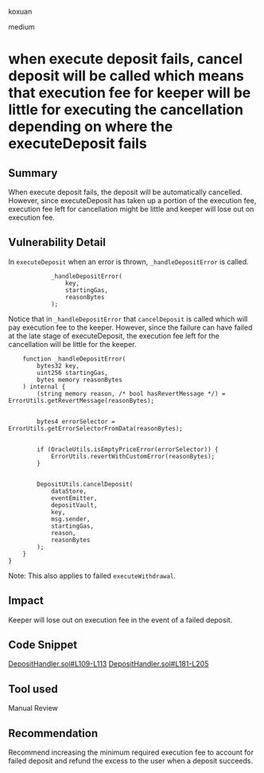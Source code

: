 koxuan

medium

# when execute deposit fails, cancel deposit will be called which means that execution fee for keeper will be little for executing the cancellation depending on where the executeDeposit fails

## Summary
When execute deposit fails, the deposit will be automatically cancelled. However, since executeDeposit has taken up a portion of the execution fee,  execution fee left for cancellation might be little and keeper will lose out on execution fee.

## Vulnerability Detail
In `executeDeposit` when an error is thrown, `_handleDepositError` is called.
```solidity
            _handleDepositError(
                key,
                startingGas,
                reasonBytes
            );
```
Notice that in `_handleDepositError` that `cancelDeposit` is called which will pay execution fee to the keeper. However, since the failure can have failed at the late stage of executeDeposit, the execution fee left for the cancellation will be little for the keeper. 
```solidity
    function _handleDepositError(
        bytes32 key,
        uint256 startingGas,
        bytes memory reasonBytes
    ) internal {
        (string memory reason, /* bool hasRevertMessage */) = ErrorUtils.getRevertMessage(reasonBytes);


        bytes4 errorSelector = ErrorUtils.getErrorSelectorFromData(reasonBytes);


        if (OracleUtils.isEmptyPriceError(errorSelector)) {
            ErrorUtils.revertWithCustomError(reasonBytes);
        }


        DepositUtils.cancelDeposit(
            dataStore,
            eventEmitter,
            depositVault,
            key,
            msg.sender,
            startingGas,
            reason,
            reasonBytes
        );
    }
}
```

Note: This also applies to failed `executeWithdrawal`.

## Impact
Keeper will lose out on execution fee in the event of a failed deposit.

## Code Snippet
[DepositHandler.sol#L109-L113](https://github.com/sherlock-audit/2023-02-gmx/blob/main/gmx-synthetics/contracts/exchange/DepositHandler.sol#L109-L113)
[DepositHandler.sol#L181-L205](https://github.com/sherlock-audit/2023-02-gmx/blob/main/gmx-synthetics/contracts/exchange/DepositHandler.sol#L181-L205)
## Tool used

Manual Review

## Recommendation
Recommend increasing the minimum required execution fee to account for failed deposit and refund the excess to the user when a deposit succeeds. 
